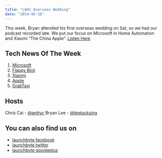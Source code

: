 ```yaml
---
title: "LB41 Overseas Wedding"
date: "2014-05-18"
---
```


This week, Bryan attended his first overseas wedding on Sat, so we had our podcast recorded late. We put our focus on Microsoft in Home Automation and Xiaomi “The China Apple”. [Listen Here](https://archive.org/download/launchbyte41/LB41-Overseas%20Wedding.mp3)

## Tech News Of The Week

1. [Microsoft](http://time.com/103226/microsoft-insteon/)
2. [Flappy Bird](http://www.gameinformer.com/b/news/archive/2014/05/17/flappy-bird-creator-posts-screenshot-from-new-game.aspx)
3. [Xiaomi](http://www.theverge.com/2014/5/15/5719786/xiaomi-mipad-is-a-plastic-ipad-mini-for-android-lovers)
4. [Apple](http://appleinsider.com/articles/14/05/13/rumor-apple-to-bring-split-screen-multitasking-to-ipad-with-ios-8)
5. [GrabTaxi](http://e27.co/grabtaxi-comes-grabcar-posh/)

## Hosts

Chris Cai - [@anttyc](https://twitter.com/AnttyC) Bryan Lee - [@leetucksing](https://twitter.com/leetucksing)

## You can also find us on

- [launchbyte facebook](https://www.facebook.com/Launchbyte)
- [launchbyte twitter](https://twitter.com/LaunchByte)
- [launchbyte googleplus](https://plus.google.com/+Launchbyte)
